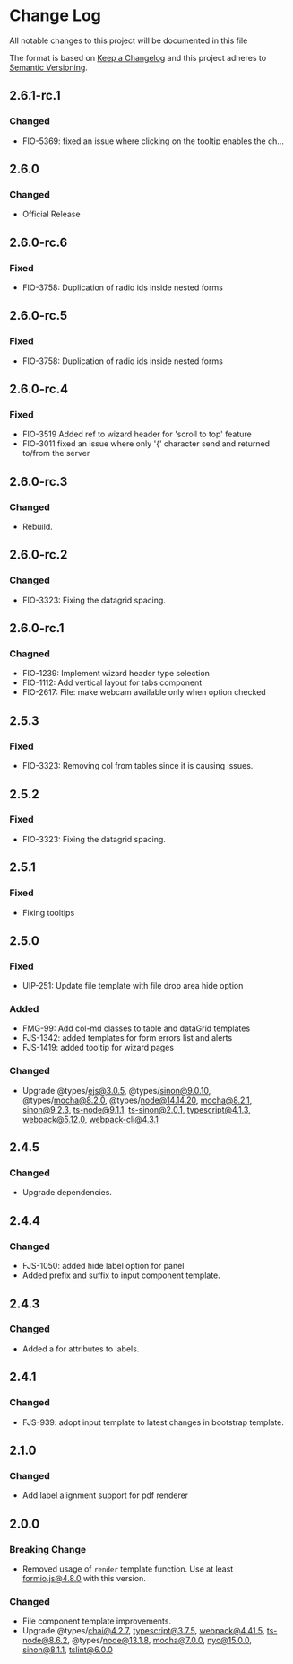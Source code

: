 # Change Log
All notable changes to this project will be documented in this file

The format is based on [Keep a Changelog](http://keepachangelog.com/)
and this project adheres to [Semantic Versioning](http://semver.org/).

## 2.6.1-rc.1
### Changed
 - FIO-5369: fixed an issue where clicking on the tooltip enables the ch…

## 2.6.0
### Changed
 - Official Release

## 2.6.0-rc.6
### Fixed
 - FIO-3758: Duplication of radio ids inside nested forms

## 2.6.0-rc.5
### Fixed
 - FIO-3758: Duplication of radio ids inside nested forms

## 2.6.0-rc.4
### Fixed
 - FIO-3519 Added ref to wizard header for 'scroll to top' feature
 - FIO-3011 fixed an issue where only '{' character send and returned to/from the server

## 2.6.0-rc.3
### Changed
 - Rebuild.

## 2.6.0-rc.2
### Changed
 - FIO-3323: Fixing the datagrid spacing.

## 2.6.0-rc.1
### Chagned
 - FIO-1239: Implement wizard header type selection
 - FIO-1112: Add vertical layout for tabs component
 - FIO-2617: File: make webcam available only when option checked


## 2.5.3
### Fixed
 - FIO-3323: Removing col from tables since it is causing issues.

## 2.5.2
### Fixed
 - FIO-3323: Fixing the datagrid spacing.

## 2.5.1
### Fixed
 - Fixing tooltips

## 2.5.0
### Fixed
 - UIP-251: Update file template with file drop area hide option

### Added
 - FMG-99: Add col-md classes to table and dataGrid templates
 - FJS-1342: added templates for form errors list and alerts
 - FJS-1419: added tooltip for wizard pages

### Changed
 - Upgrade @types/ejs@3.0.5, @types/sinon@9.0.10, @types/mocha@8.2.0, @types/node@14.14.20, mocha@8.2.1, sinon@9.2.3, ts-node@9.1.1, ts-sinon@2.0.1, typescript@4.1.3, webpack@5.12.0, webpack-cli@4.3.1

## 2.4.5
### Changed
 - Upgrade dependencies.

## 2.4.4
### Changed
 - FJS-1050: added hide label option for panel
 - Added prefix and suffix to input component template.

## 2.4.3
### Changed
 - Added a for attributes to labels.

## 2.4.1
### Changed
 - FJS-939: adopt input template to latest changes in bootstrap template.

## 2.1.0
### Changed
 - Add label alignment support for pdf renderer

## 2.0.0
### Breaking Change
 - Removed usage of `render` template function. Use at least formio.js@4.8.0 with this version.

### Changed
 - File component template improvements.
 - Upgrade @types/chai@4.2.7, typescript@3.7.5, webpack@4.41.5, ts-node@8.6.2, @types/node@13.1.8, mocha@7.0.0, nyc@15.0.0, sinon@8.1.1, tslint@6.0.0
